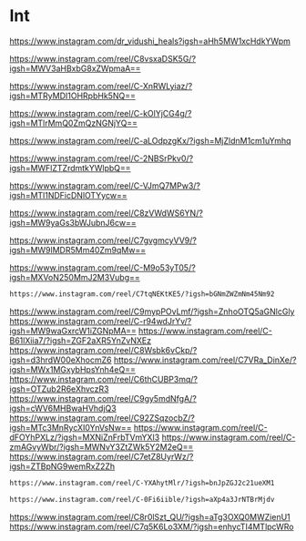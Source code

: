 # Int
https://www.instagram.com/dr_vidushi_heals?igsh=aHh5MW1xcHdkYWpm 

https://www.instagram.com/reel/C8vsxaDSK5G/?igsh=MWV3aHBxbG8xZWpmaA==

https://www.instagram.com/reel/C-XnRWLyiaz/?igsh=MTRyMDI1OHRpbHk5NQ==

https://www.instagram.com/reel/C-kOlYjCG4g/?igsh=MTlrMmQ0ZmQzNGNjYQ==

https://www.instagram.com/reel/C-aLOdpzgKx/?igsh=MjZldnM1cm1uYmhq

https://www.instagram.com/reel/C-2NBSrPkv0/?igsh=MWFlZTZrdmtkYWlpbQ==

https://www.instagram.com/reel/C-VJmQ7MPw3/?igsh=MTl1NDFicDNlOTYycw==

https://www.instagram.com/reel/C8zVWdWS6YN/?igsh=MW9yaGs3bWJubnJ6cw==

https://www.instagram.com/reel/C7gvgmcyVV9/?igsh=MW9lMDR5Mm40Zm9qMw==

https://www.instagram.com/reel/C-M9o53yT05/?igsh=MXVoN250MmJ2M3Vubg==

```sh
https://www.instagram.com/reel/C7tqNEKtKE5/?igsh=bGNmZWZmNm45Nm92

```
https://www.instagram.com/reel/C9mypPOvLmf/?igsh=ZnhoOTQ5aGNlcGly
https://www.instagram.com/reel/C-r94wdJrYv/?igsh=MW9waGxrcW1iZGNpMA==
https://www.instagram.com/reel/C-B61lXiia7/?igsh=ZGF2aXR5YnZvNXEz
https://www.instagram.com/reel/C8Wsbk6vCkp/?igsh=d3hrdW00eXhocmZ6
https://www.instagram.com/reel/C7VRa_DinXe/?igsh=MWx1MGxybHpsYnh4eQ==
https://www.instagram.com/reel/C6thCUBP3mq/?igsh=OTZub2R6eXhvczR3
https://www.instagram.com/reel/C9gy5mdNfgA/?igsh=cWV6MHBwaHVhdjQ3
https://www.instagram.com/reel/C92ZSqzocbZ/?igsh=MTc3MnRycXI0YnVsNw==
https://www.instagram.com/reel/C-dFOYhPXLz/?igsh=MXNiZnFrbTVmYXI3
https://www.instagram.com/reel/C-zmAGvyWbr/?igsh=MWNvY3ZtZWk5Y2M2eQ==
https://www.instagram.com/reel/C7etZ8UyrWz/?igsh=ZTBpNG9wemRxZ2Zh
```sh
https://www.instagram.com/reel/C-YXAhytMlr/?igsh=bnJpZGJ2c21ueXM1
```
```sh
https://www.instagram.com/reel/C-0Fi6iible/?igsh=aXp4a3JrNTBrMjdv
```
https://www.instagram.com/reel/C8r0lSzt_QU/?igsh=aTg3OXQ0MWZienU1
https://www.instagram.com/reel/C7q5K6Lo3XM/?igsh=enhycTI4MTlpcWRo
